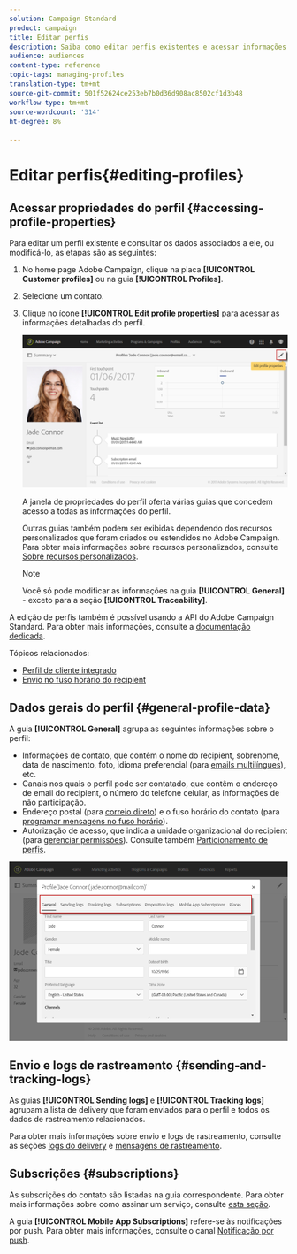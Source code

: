 ```yaml
---
solution: Campaign Standard
product: campaign
title: Editar perfis
description: Saiba como editar perfis existentes e acessar informações de contato, canais preferidos, logs de rastreamento, subscrições etc.
audience: audiences
content-type: reference
topic-tags: managing-profiles
translation-type: tm+mt
source-git-commit: 501f52624ce253eb7b0d36d908ac8502cf1d3b48
workflow-type: tm+mt
source-wordcount: '314'
ht-degree: 8%

---
```



# Editar perfis{#editing-profiles}

## Acessar propriedades do perfil {#accessing-profile-properties}

Para editar um perfil existente e consultar os dados associados a ele, ou modificá-lo, as etapas são as seguintes:

1. No home page Adobe Campaign, clique na placa **[!UICONTROL Customer profiles]** ou na guia **[!UICONTROL Profiles]**.
1. Selecione um contato.
1. Clique no ícone **[!UICONTROL Edit profile properties]** para acessar as informações detalhadas do perfil.

   ![](assets/profile_creation2.png)

   A janela de propriedades do perfil oferta várias guias que concedem acesso a todas as informações do perfil.

   Outras guias também podem ser exibidas dependendo dos recursos personalizados que foram criados ou estendidos no Adobe Campaign. Para obter mais informações sobre recursos personalizados, consulte [Sobre recursos personalizados](../../developing/using/data-model-concepts.md).

   >[!NOTE]
   >
   >Você só pode modificar as informações na guia **[!UICONTROL General]** - exceto para a seção **[!UICONTROL Traceability]**.

A edição de perfis também é possível usando a API do Adobe Campaign Standard. Para obter mais informações, consulte a [documentação dedicada](../../api/using/updating-profiles.md).

Tópicos relacionados:

* [Perfil de cliente integrado](../../audiences/using/integrated-customer-profile.md)
* [Envio no fuso horário do recipient](../../sending/using/sending-messages-at-the-recipient-s-time-zone.md)

## Dados gerais do perfil {#general-profile-data}

A guia **[!UICONTROL General]** agrupa as seguintes informações sobre o perfil:

* Informações de contato, que contêm o nome do recipient, sobrenome, data de nascimento, foto, idioma preferencial (para [emails multilíngues](../../channels/using/creating-a-multilingual-email.md)), etc.
* Canais nos quais o perfil pode ser contatado, que contêm o endereço de email do recipient, o número do telefone celular, as informações de não participação.
* Endereço postal (para [correio direto](../../channels/using/about-direct-mail.md)) e o fuso horário do contato (para [programar mensagens no fuso horário](../../sending/using/sending-messages-at-the-recipient-s-time-zone.md)).
* Autorização de acesso, que indica a unidade organizacional do recipient (para [gerenciar permissões](../../administration/using/about-access-management.md)). Consulte também [Particionamento de perfis](../../administration/using/organizational-units.md#partitioning-profiles).

![](assets/profile_creation4.png)

## Envio e logs de rastreamento {#sending-and-tracking-logs}

As guias **[!UICONTROL Sending logs]** e **[!UICONTROL Tracking logs]** agrupam a lista de delivery que foram enviados para o perfil e todos os dados de rastreamento relacionados.

Para obter mais informações sobre envio e logs de rastreamento, consulte as seções [logs do delivery](../../sending/using/monitoring-a-delivery.md#delivery-logs) e [mensagens de rastreamento](../../sending/using/tracking-messages.md).

## Subscrições {#subscriptions}

As subscrições do contato são listadas na guia correspondente. Para obter mais informações sobre como assinar um serviço, consulte [esta seção](../../audiences/using/about-subscriptions.md).

A guia **[!UICONTROL Mobile App Subscriptions]** refere-se às notificações por push. Para obter mais informações, consulte o canal [Notificação por push](../../channels/using/about-push-notifications.md).
